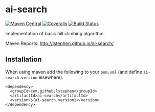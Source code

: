 # ai-search

[![Maven Central](https://img.shields.io/maven-central/v/com.github.lstephen/ai-search.svg?style=plastic)]() [![Coveralls](https://img.shields.io/coveralls/lstephen/ai-search.svg?style=plastic)]() [![Build Status](https://semaphoreapp.com/api/v1/projects/93b72210-7e69-467d-868a-4cd4133edc0f/343010/shields_badge.svg)](https://semaphoreapp.com/levi-stephen/ai-search)


Implementation of basic hill climbing algorithm.

Maven Reports: http://lstephen.github.io/ai-search/

## Installation

When using maven add the following to your `pom.xml` (and define `ai-search.version` elsewhere).

    <dependency>
      <groupId>com.github.lstephen</groupId>
      <artifactId>ai-search</artifactId>
      <version>${ai-search.version}</version>
    </dependency>
